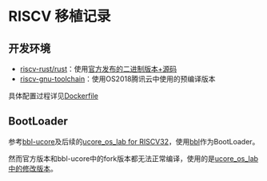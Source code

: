 # RISCV 移植记录

## 开发环境

* [riscv-rust/rust](https://github.com/riscv-rust/rust)：使用[官方发布的二进制版本+源码](https://github.com/riscv-rust/rust/releases/tag/riscv-rust-1.26.0-1-dev)
* [riscv-gnu-toolchain](https://github.com/riscv/riscv-gnu-toolchain)：使用OS2018腾讯云中使用的预编译版本

具体配置过程详见[Dockerfile](../riscv-env/Dockerfile)

## BootLoader

参考[bbl-ucore](https://github.com/ring00/bbl-ucore)及后续的[ucore_os_lab for RISCV32](https://github.com/chyyuu/ucore_os_lab/tree/riscv32-priv-1.10)，使用[bbl](https://github.com/riscv/riscv-pk.git)作为BootLoader。

然而官方版本和bbl-ucore中的fork版本都无法正常编译，使用的是[ucore_os_lab中的修改版本](https://github.com/chyyuu/ucore_os_lab/tree/riscv32-priv-1.10/riscv-pk)。

